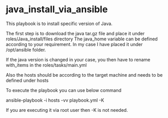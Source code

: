 # java_install_via_ansible

This playbook is to install specific version of Java.

The first step is to download the java tar.gz file and place it under roles/Java_install/files directory
The java_home variable can be defined according to your requirement. In my case I have placed it under /opt/ansible folder.

If the java version is changed in your case, you then have to rename with_items in the roles/tasks/main.yml

Also the hosts should be according to the target machine and needs to be defined under hosts

To execute the playbook you can use below command

ansible-playbook -i hosts -vv playbook.yml -K

If you are executing it via root user then -K is not needed.
